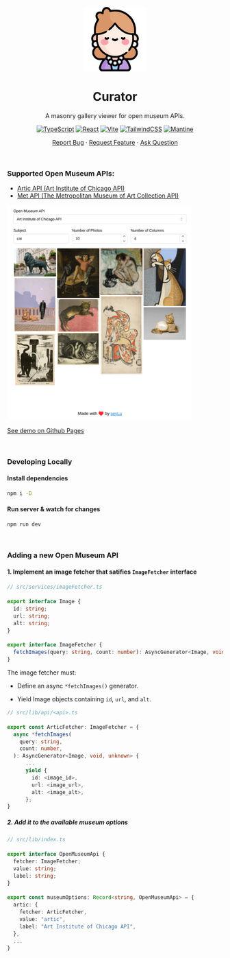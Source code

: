 <div align="center">
    <img height=150 src="./curator.svg" alt="curator icon">
    <h1>Curator</h1>
    <p>A masonry gallery viewer for open museum APIs.</p>
    <p>
        <a href="https://www.typescriptlang.org/"><img src="https://img.shields.io/badge/TypeScript-007ACC?style=for-the-badge&logo=typescript&logoColor=white" alt="TypeScript"></img></a>
        <a href="https://react.dev/"><img src="https://img.shields.io/badge/React-20232A?style=for-the-badge&logo=react&logoColor=61DAFB" alt="React"></img></a>
        <a href="https://vite.dev/"><img src="https://img.shields.io/badge/Vite-B73BFE?style=for-the-badge&logo=vite&logoColor=FFD62E" alt="Vite"></img></a>
        <a href="https://tailwindcss.com/"><img src="https://img.shields.io/badge/Tailwind_CSS-38B2AC?style=for-the-badge&logo=tailwind-css&logoColor=white" alt="TailwindCSS"></img></a>
        <a href="https://mantine.dev/"><img src="https://img.shields.io/badge/Mantine-339AF0?style=for-the-badge&logo=mantine&logoColor=white" alt="Mantine"></img></a>
    </p>
    <p>
        <a href="https://github.com/seyLu/curator/issues/new">Report Bug</a>
        ·
        <a href="https://github.com/seyLu/curator/issues/new">Request Feature</a>
        ·
        <a href="https://github.com/seyLu/curator/discussions">Ask Question</a>
    </p>
</div>

<br>

### Supported Open Museum APIs:

- [Artic API (Art Institute of Chicago API)](https://api.artic.edu/docs/)
- [Met API (The Metropolitan Museum of Art Collection API)](https://metmuseum.github.io/)

<img height=500 src="./demo.png" alt="curator demo">

[See demo on Github Pages](https://seylu.github.io/curator)

<br>

### Developing Locally

#### Install dependencies

```bash
npm i -D
```

#### Run server & watch for changes

```bash
npm run dev
```

<br>

### Adding a new Open Museum API

#### 1. Implement an image fetcher that satifies `ImageFetcher` interface
```ts
// src/services/imageFetcher.ts

export interface Image {
  id: string;
  url: string;
  alt: string;
}

export interface ImageFetcher {
  fetchImages(query: string, count: number): AsyncGenerator<Image, void, unknown>;
}
```

The image fetcher must:

- Define an async `*fetchImages()` generator.

- Yield Image objects containing `id`, `url`, and `alt`.

```ts
// src/lib/api/<api>.ts

export const ArticFetcher: ImageFetcher = {
  async *fetchImages(
    query: string,
    count: number,
  ): AsyncGenerator<Image, void, unknown> {
      ...
      yield {
        id: <image_id>,
        url: <image_url>,
        alt: <image_alt>,
      };
}
```

##### 2. Add it to the available museum options

```ts
// src/lib/index.ts

export interface OpenMuseumApi {
  fetcher: ImageFetcher;
  value: string;
  label: string;
}

export const museumOptions: Record<string, OpenMuseumApi> = {
  artic: {
    fetcher: ArticFetcher,
    value: "artic",
    label: "Art Institute of Chicago API",
  },
  ...
}
```
